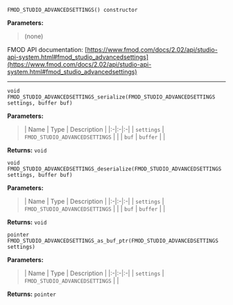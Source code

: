 
`FMOD_STUDIO_ADVANCEDSETTINGS() constructor`

**Parameters:**

> (none)

FMOD API documentation: [https://www.fmod.com/docs/2.02/api/studio-api-system.html#fmod_studio_advancedsettings](https://www.fmod.com/docs/2.02/api/studio-api-system.html#fmod_studio_advancedsettings)

---


`void FMOD_STUDIO_ADVANCEDSETTINGS_serialize(FMOD_STUDIO_ADVANCEDSETTINGS settings, buffer buf)`

**Parameters:**

> | Name | Type | Description |
  |:-|:-|:-|
  | `settings` | `FMOD_STUDIO_ADVANCEDSETTINGS` |  |
  | `buf` | `buffer` |  |

**Returns:** `void`



`void FMOD_STUDIO_ADVANCEDSETTINGS_deserialize(FMOD_STUDIO_ADVANCEDSETTINGS settings, buffer buf)`

**Parameters:**

> | Name | Type | Description |
  |:-|:-|:-|
  | `settings` | `FMOD_STUDIO_ADVANCEDSETTINGS` |  |
  | `buf` | `buffer` |  |

**Returns:** `void`



`pointer FMOD_STUDIO_ADVANCEDSETTINGS_as_buf_ptr(FMOD_STUDIO_ADVANCEDSETTINGS settings)`

**Parameters:**

> | Name | Type | Description |
  |:-|:-|:-|
  | `settings` | `FMOD_STUDIO_ADVANCEDSETTINGS` |  |

**Returns:** `pointer`


